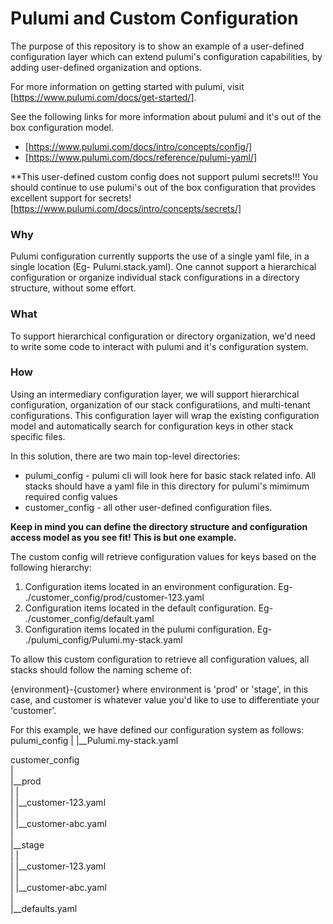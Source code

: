 # Pulumi and Custom Configuration
The purpose of this repository is to show an example of a user-defined configuration layer which can extend pulumi's configuration capabilities, by adding user-defined organization and options.

For more information on getting started with pulumi, visit [https://www.pulumi.com/docs/get-started/].

See the following links for more information about pulumi and it's out of the box configuration model.
- [https://www.pulumi.com/docs/intro/concepts/config/]
- [https://www.pulumi.com/docs/reference/pulumi-yaml/]

**This user-defined custom config does not support pulumi secrets!!! You should continue to use pulumi's out of the box configuration that provides excellent support for secrets!
[https://www.pulumi.com/docs/intro/concepts/secrets/]

### Why
Pulumi configuration currently supports the use of a single yaml file, in a single location (Eg- Pulumi.stack.yaml). One cannot support a hierarchical configuration or organize individual stack configurations in a directory structure, without some effort.

### What
To support hierarchical configuration or directory organization, we'd need to write some code to interact with pulumi and it's configuration system.

### How
Using an intermediary configuration layer, we will support hierarchical configuration, organization of our stack configuratiions, and multi-tenant configurations. This configuration layer will wrap the existing configuration model and automatically search for configuration keys in other stack specific files.

In this solution, there are two main top-level directories:
- pulumi_config - pulumi cli will look here for basic stack related info. All stacks should have a yaml file in this directory for pulumi's mimimum required config values
- customer_config - all other user-defined configuration files.

**Keep in mind you can define the directory structure and configuration access model as you see fit! This is but one example.**

The custom config will retrieve configuration values for keys based on the following hierarchy:
1. Configuration items located in an environment configuration. Eg- ./customer_config/prod/customer-123.yaml
2. Configuration items located in the default configuration. Eg- ./customer_config/default.yaml
3. Configuration items located in the pulumi configuration. Eg- ./pulumi_config/Pulumi.my-stack.yaml

To allow this custom configuration to retrieve all configuration values, all stacks should follow the naming scheme of: 

{environment}-{customer} where environment is 'prod' or 'stage', in this case, and customer is whatever value you'd like to use to differentiate your 'customer'.

For this example, we have defined our configuration system as follows:
pulumi_config
|
|__Pulumi.my-stack.yaml

customer_config  
|  
|__prod  
|     |  
|     |__customer-123.yaml  
|     |  
|     |__customer-abc.yaml  
|  
|__stage  
|     |  
|     |__customer-123.yaml  
|     |  
|     |__customer-abc.yaml  
|  
|__defaults.yaml  

